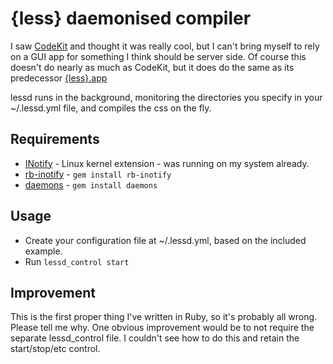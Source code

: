 {less} daemonised compiler
==========================

I saw [CodeKit](http://incident57.com/codekit/) and thought it was really cool, but I can't bring myself to rely on a GUI app for something I think should be server side. Of course this doesn't do nearly as much as CodeKit, but it does do the same as its predecessor [{less}.app](http://incident57.com/less/)

lessd runs in the background, monitoring the directories you specify in your ~/.lessd.yml file, and compiles the css on the fly.

Requirements
------------

- [INotify](http://en.wikipedia.org/wiki/Inotify) - Linux kernel extension - was running on my system already.
- [rb-inotify](https://rubygems.org/gems/rb-inotify) - `gem install rb-inotify`
- [daemons](http://raa.ruby-lang.org/project/daemons/) - `gem install daemons`

Usage
-----

- Create your configuration file at ~/.lessd.yml, based on the included example.
- Run `lessd_control start`

Improvement
-----------

This is the first proper thing I've written in Ruby, so it's probably all wrong. Please tell me why. One obvious improvement would be to not require the separate lessd_control file. I couldn't see how to do this and retain the start/stop/etc control. 
